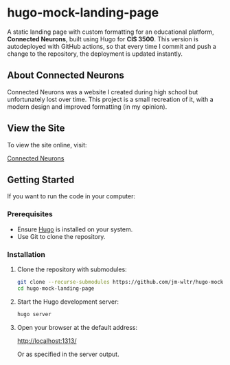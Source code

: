 # hugo-mock-landing-page

A static landing page with custom formatting for an educational platform, **Connected Neurons**, built using Hugo for **CIS 3500**. This version is autodeployed with GitHub actions, so that every time I commit and push a change to the repository, the deployment is updated instantly.

## About Connected Neurons
Connected Neurons was a website I created during high school but unfortunately lost over time. This project is a small recreation of it, with a modern design and improved formatting (in my opinion).

## View the Site
To view the site online, visit:

[Connected Neurons](https://jm-wltr.github.io/hugo-mock-landing-page-autodeployed/)

## Getting Started
If you want to run the code in your computer:

### Prerequisites
- Ensure [Hugo](https://gohugo.io/getting-started/installing/) is installed on your system.
- Use Git to clone the repository.
### Installation

1. Clone the repository with submodules:
   
   ```bash
   git clone --recurse-submodules https://github.com/jm-wltr/hugo-mock-landing-page.git
   cd hugo-mock-landing-page
   ```

2. Start the Hugo development server:
   
   ```bash
   hugo server
   ```

3. Open your browser at the default address:
   
   [http://localhost:1313/](http://localhost:1313/)
   
   Or as specified in the server output.
